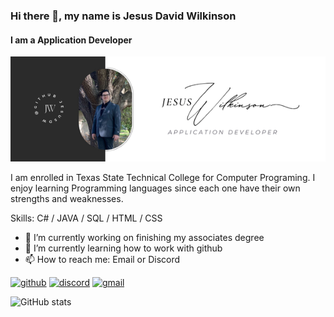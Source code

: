 ### Hi there 👋, my name is Jesus David Wilkinson
#### I am a Application Developer
![I am a Application Developer](https://github.com/JesusDW/JesusDW/blob/main/Jesus.png)

I am enrolled in Texas State Technical College for Computer Programing. I enjoy learning Programming languages since each one have their own strengths and weaknesses. 

Skills: C# / JAVA / SQL / HTML / CSS

- 🔭 I’m currently working on finishing my associates degree
- 🌱 I’m currently learning how to work with github 
- 📫 How to reach me: Email or Discord 


[<img src='https://cdn.jsdelivr.net/npm/simple-icons@3.0.1/icons/github.svg' alt='github' height='40'>](https://github.com/JesusDW)  [<img src='https://cdn.jsdelivr.net/npm/simple-icons@3.0.1/icons/discord.svg' alt='discord' height='40'>](https://discord.com/users/914460495266869318)  [<img src='https://cdn.jsdelivr.net/npm/simple-icons@3.0.1/icons/gmail.svg' alt='gmail' height='40'>](jdwilkinson@mymail.tstc.edu)  

![GitHub stats](https://github-readme-stats.vercel.app/api?username=JesusDW&show_icons=true)  
